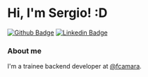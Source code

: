 # Hi, I'm Sergio! :D

[![Github Badge](https://img.shields.io/badge/-Github-000?style=flat-square&logo=Github&logoColor=white&link=https://github.com/sergiobsilva2505)](https://github.com/sergiobsilva2505)
[![Linkedin Badge](https://img.shields.io/badge/-LinkedIn-blue?style=flat-square&logo=Linkedin&logoColor=white&link=https://www.linkedin.com/in/sergio-bezerra-da-silva-programador-desenvolvedor/)](https://www.linkedin.com/in/sergio-bezerra-da-silva-programador-desenvolvedor/)

### About me
I'm a trainee backend developer at [@fcamara](https://www.fcamara.com.br).
